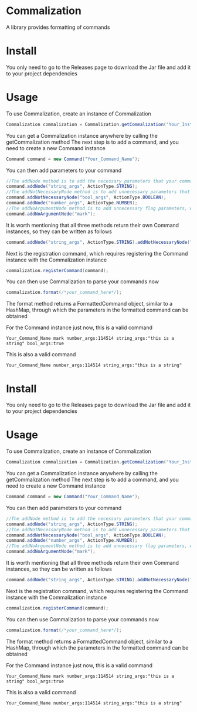 # Commalization
A library provides formatting of commands
# Install
You only need to go to the Releases page to download the Jar file and add it to your project dependencies
# Usage
To use Commalization, create an instance of Commalization
```java
Commalization commalization = Commalization.getCommalization("Your_Instance_Name");
```
You can get a Commalization instance anywhere by calling the getCommalization method
The next step is to add a command, and you need to create a new Command instance
```java
Command command = new Command("Your_Command_Name");
```
You can then add parameters to your command
```java
//The addNode method is to add the necessary parameters that your command must include when it runs
command.addNode("string_args", ActionType.STRING);
//The addNotNecessaryNode method is to add unnecessary parameters that your command can choose not to include when it runs
command.addNotNecessaryNode("bool_args", ActionType.BOOLEAN);
command.addNode("number_args", ActionType.NUMBER);
//The addNoArgumentNode method is to add unnecessary flag parameters, which your command can choose not to include when running, and these parameters have no content, only appear as a flag in the command, and sometimes this parameter can replace the Boolean type parameter
command.addNoArgumentNode("mark");
```
It is worth mentioning that all three methods return their own Command instances, so they can be written as follows
```java
command.addNode("string_args", ActionType.STRING).addNotNecessaryNode("bool_args", ActionType.BOOLEAN).addNode("number_args", ActionType.NUMBER).addNoArgumentNode("mark");
```
Next is the registration command, which requires registering the Command instance with the Commalization instance
```java
commalization.registerCommand(command);
```
You can then use Commalization to parse your commands now
```java
commalization.format(/*your_command_here*/);
```
The format method returns a FormattedCommand object, similar to a HashMap, through which the parameters in the formatted command can be obtained

For the Command instance just now, this is a valid command
```
Your_Command_Name mark number_args:114514 string_args:"this is a string" bool_args:true
```
This is also a valid command
```
Your_Command_Name number_args:114514 string_args:"this is a string"
```
# Install
You only need to go to the Releases page to download the Jar file and add it to your project dependencies
# Usage
To use Commalization, create an instance of Commalization
```java
Commalization commalization = Commalization.getCommalization("Your_Instance_Name");
```
You can get a Commalization instance anywhere by calling the getCommalization method
The next step is to add a command, and you need to create a new Command instance
```java
Command command = new Command("Your_Command_Name");
```
You can then add parameters to your command
```java
//The addNode method is to add the necessary parameters that your command must include when it runs
command.addNode("string_args", ActionType.STRING);
//The addNotNecessaryNode method is to add unnecessary parameters that your command can choose not to include when it runs
command.addNotNecessaryNode("bool_args", ActionType.BOOLEAN);
command.addNode("number_args", ActionType.NUMBER);
//The addNoArgumentNode method is to add unnecessary flag parameters, which your command can choose not to include when running, and these parameters have no content, only appear as a flag in the command, and sometimes this parameter can replace the Boolean type parameter
command.addNoArgumentNode("mark");
```
It is worth mentioning that all three methods return their own Command instances, so they can be written as follows
```java
command.addNode("string_args", ActionType.STRING).addNotNecessaryNode("bool_args", ActionType.BOOLEAN).addNode("number_args", ActionType.NUMBER).addNoArgumentNode("mark");
```
Next is the registration command, which requires registering the Command instance with the Commalization instance
```java
commalization.registerCommand(command);
```
You can then use Commalization to parse your commands now
```java
commalization.format(/*your_command_here*/);
```
The format method returns a FormattedCommand object, similar to a HashMap, through which the parameters in the formatted command can be obtained

For the Command instance just now, this is a valid command
```
Your_Command_Name mark number_args:114514 string_args:"this is a string" bool_args:true
```
This is also a valid command
```
Your_Command_Name number_args:114514 string_args:"this is a string"
```
